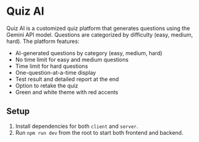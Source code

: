# Quiz AI

Quiz AI is a customized quiz platform that generates questions using the Gemini API model. Questions are categorized by difficulty (easy, medium, hard). The platform features:

- AI-generated questions by category (easy, medium, hard)
- No time limit for easy and medium questions
- Time limit for hard questions
- One-question-at-a-time display
- Test result and detailed report at the end
- Option to retake the quiz
- Green and white theme with red accents

## Setup

1. Install dependencies for both `client` and `server`.
2. Run `npm run dev` from the root to start both frontend and backend. 